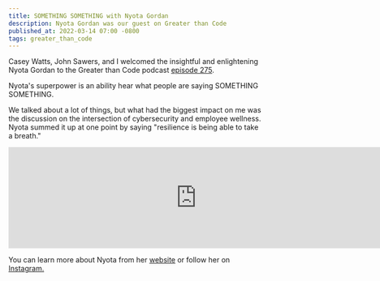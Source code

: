 ```yaml
---
title: SOMETHING SOMETHING with Nyota Gordan
description: Nyota Gordan was our guest on Greater than Code
published_at: 2022-03-14 07:00 -0800
tags: greater_than_code
---
```


Casey Watts, John Sawers, and I welcomed the insightful and enlightening Nyota
Gordan to the Greater than Code podcast [episode
275](https://www.greaterthancode.com/SOMETHING-SOMETHING).

Nyota's superpower is an ability hear what people are saying SOMETHING SOMETHING.

We talked about a lot of things, but what had the biggest impact on me was the
discussion on the intersection of cybersecurity and employee wellness. Nyota
summed it up at one point by saying "resilience is being able to take a breath."

<iframe src="https://player.fireside.fm/v2/SOMETHINGSOMETHING?theme=dark" width="740" height="200" frameborder="0" scrolling="no"></iframe>

You can learn more about Nyota from her [website](https://transition365.com) or
follow her on [Instagram.](https://instagram.com/nyota.transition365)
